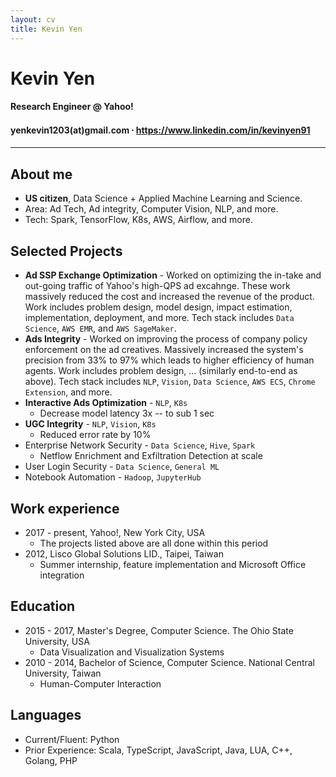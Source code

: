 ```yaml
---
layout: cv
title: Kevin Yen
---
```

# Kevin Yen

#### Research Engineer @ Yahoo!

<h4 id="webaddress">
yenkevin1203(at)gmail.com
⸱ <a href="https://www.linkedin.com/in/kevinyen91">https://www.linkedin.com/in/kevinyen91</a>
</h4>

<hr>

## About me

* **US citizen**, Data Science + Applied Machine Learning and Science.
* Area: Ad Tech, Ad integrity, Computer Vision, NLP, and more.
* Tech: Spark, TensorFlow, K8s, AWS, Airflow, and more.

## Selected Projects

* **Ad SSP Exchange Optimization** - Worked on optimizing the in-take and out-going traffic of Yahoo's high-QPS ad excahnge. These work massively reduced the cost and increased the revenue of the product. Work includes problem design, model design, impact estimation, implementation, deployment, and more. Tech stack includes `Data Science`, `AWS EMR`, and `AWS SageMaker`.
* **Ads Integrity** - Worked on improving the process of company policy enforcement on the ad creatives. Massively increased the system's precision from 33% to 97% which leads to higher efficiency of human agents. Work includes problem design, ... (similarly end-to-end as above). Tech stack includes `NLP`, `Vision`, `Data Science`, `AWS ECS`, `Chrome Extension`, and more.
* **Interactive Ads Optimization** - `NLP`, `K8s`
  * Decrease model latency 3x -- to sub 1 sec
* **UGC Integrity** - `NLP`, `Vision`, `K8s`
  * Reduced error rate by 10%
* Enterprise Network Security - `Data Science`, `Hive`, `Spark`
  * Netflow Enrichment and Exfiltration Detection at scale 
* User Login Security - `Data Science`, `General ML`
* Notebook Automation - `Hadoop`, `JupyterHub`

## Work experience

* 2017 - present, Yahoo!, New York City, USA
  * The projects listed above are all done within this period
* 2012, Lisco Global Solutions LID., Taipei, Taiwan
  * Summer internship, feature implementation and Microsoft Office integration

## Education

* 2015 - 2017, Master's Degree, Computer Science. The Ohio State University, USA
  * Data Visualization and Visualization Systems
* 2010 - 2014, Bachelor of Science, Computer Science. National Central University, Taiwan
  * Human-Computer Interaction

## Languages

* Current/Fluent: Python
* Prior Experience: Scala, TypeScript, JavaScript, Java, LUA, C++, Golang, PHP
